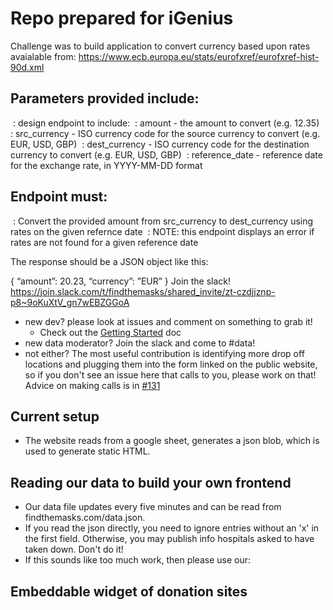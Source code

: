 # Repo prepared for iGenius

Challenge was to build application to convert currency based upon rates avaialable from:
   https://www.ecb.europa.eu/stats/eurofxref/eurofxref-hist-90d.xml 

## Parameters provided include:
​ : design endpoint to include:
​ : amount - the amount to convert (e.g. 12.35) 
​ : src_currency - ISO currency code for the source currency to convert (e.g. EUR, USD, GBP) 
​ : dest_currency - ISO currency code for the destination currency to convert (e.g. EUR, USD, GBP)
​ : reference_date - reference date for the exchange rate, in YYYY-MM-DD format

## Endpoint must:
​ : Convert the provided amount from src_currency to dest_currency using rates on the given refernce date
​ : NOTE: this endpoint displays an error if rates are not found for a given reference date

The response should be a JSON object like this: 
 
{     “amount”: 20.23,     “currency”: ”EUR” }
Join the slack! <https://join.slack.com/t/findthemasks/shared_invite/zt-czdjjznp-p8~9oKuXtV_gn7wEBZGGoA>

- new dev? please look at issues and comment on something to grab it!
    - Check out the [Getting Started](getting_started.md) doc
- new data moderator? Join the slack and come to #data!
- not either? The most useful contribution is identifying more drop off locations and plugging them into the form linked on the public website, so if you don't see an issue here that calls to you, please work on that! Advice on making calls is in [#131](https://github.com/r-pop/findthemasks/issues/131#issuecomment-602746963)

## Current setup

- The website reads from a google sheet, generates a json blob, which is used to generate static HTML.

## Reading our data to build your own frontend

- Our data file updates every five minutes and can be read from findthemasks.com/data.json.
- If you read the json directly, you need to ignore entries without an 'x' in the first field. Otherwise, you may publish info hospitals asked to have taken down. Don't do it!
- If this sounds like too much work, then please use our:

## Embeddable widget of donation sites
